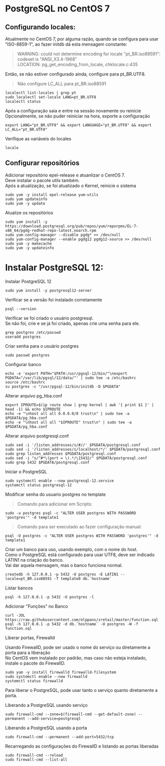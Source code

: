 # PostgreSQL no CentOS 7


## Configurando locales:

 Atualmente no CentOS 7, por alguma razão, quando se configura para usar "ISO-8859-1", ao fazer initdb dá esta  mensagem constante:
 
 >WARNING:  could not determine encoding for locale "pt_BR.iso88591": codeset is "ANSI_X3.4-1968"  
LOCATION:  pg_get_encoding_from_locale, chklocale.c:435  

Então, se não estiver configurado ainda, configure para pt_BR.UTF8.  

> Não configure LC_ALL para pt_BR.iso88591  

```
localectl list-locales | grep pt
sudo localectl set-locale LANG=pt_BR.UTF8
localectl status
```

Após a configuração saia e entre na sessão novamente ou reinicie  
Opcionalmente, se não puder reiniciar na hora, exporte a configuração

```
export LANG="pt_BR.UTF8" && export LANGUAGE="pt_BR.UTF8" && export LC_ALL="pt_BR.UTF8"
```

Verifique as variáveis do locales  

```
locale
```

## Configurar repositórios  

Adicionar repositório epel-release e atuanlizar o CentOS 7.  
Deve instalar o pacote utils também.  
Após a atualização, se foi atualizado o Kernel, reinicie o sistema  

```
sudo yum -y install epel-release yum-utils
sudo yum updateinfo
sudo yum -y update
```

Atualize os repositórios  

```
sudo yum install -y https://download.postgresql.org/pub/repos/yum/reporpms/EL-7-x86_64/pgdg-redhat-repo-latest.noarch.rpm
sudo yum-config-manager --disable pgdg* >> /dev/null
sudo yum-config-manager --enable pgdg12 pgdg12-source >> /dev/null
sudo yum -y makecache
sudo yum -y updateinfo
```

# Instalar PostgreSQL 12:  

Instalar PostgreSQL 12  

```
sudo yum install -y postgresql12-server
```

Verificar se a versão foi instalado corretamente  

```
psql --version
```

Verificar se foi criado o usuário postgresql.  
Se não foi, crie e se já foi criado, apenas crie uma senha para ele.  

```
grep postgres /etc/passwd
useradd postgres
```

Criar senha para o usuário postgres  

```
sudo passwd postgres
```

Configurar banco  

```
echo -e 'export PATH="$PATH:/usr/pgsql-12/bin/"\nexport PGDATA="/var/lib/pgsql/12/data/"' | sudo tee -a /etc/bashrc
source /etc/bashrc
su postgres -c "/usr/pgsql-12/bin/initdb -D $PGDATA"
```

Alterar arquivo pg_hba.conf  

```
export IPROUTE=$(ip route show | grep kernel | awk '{ print $1 }' | head -1) && echo $IPROUTE
echo -e "\nhost all all 0.0.0.0/0 trust\n" | sudo tee -a $PGDATA/pg_hba.conf
echo -e "\nhost all all "$IPROUTE" trust\n" | sudo tee -a $PGDATA/pg_hba.conf
```

Alterar arquivo postgresql.conf  

```
sudo sed -i '/listen_addresses/s/#//' $PGDATA/postgresql.conf
sudo sed -i '/listen_addresses/s/localhost/*/' $PGDATA/postgresql.conf
sudo grep listen_addresses $PGDATA/postgresql.conf
sudo sed -i "s/^#*\(port = \).*/\15432/" $PGDATA/postgresql.conf
sudo grep 5432 $PGDATA/postgresql.conf
```

Iniciar o PostgreSQL  

```
sudo systemctl enable --now postgresql-12.service
systemctl status postgresql-12
```

Modificar senha do usuario postgres no template  

>Comando para adicionar em Scripts:

```
sudo -u postgres psql -c "ALTER USER postgres WITH PASSWORD 'postgres'" -d template1
```

>Comando para ser executado ao fazer configuração manual:

```
psql -U postgres -c "ALTER USER postgres WITH PASSWORD 'postgres'" -d template1
```

Criar um banco para uso, usando exemplo, com o nome do host.  
Como o PostgreSQL está configurado para usar UTF8, deve ser indicado LATIN1 na criação do banco.  
Vai dar aquela mensagem, mas o banco funciona normal.  

```
createdb -h 127.0.0.1 -p 5432 -U postgres -E LATIN1 --locale=pt_BR.iso88591 -T template0 db.`hostname`

```

Listar bancos  

```
psql -h 127.0.0.1 -p 5432 -U postgres -l
```

Adicionar "Funções" no Banco  

```
curl -JOL https://raw.githubusercontent.com/elppans/zretail/master/function.sql
psql -h 127.0.0.1 -p 5432 -d db.`hostname` -U postgres -W -f function.sql
```

Liberar portas, Firewalld  

Usando FirewallD, pode ser usado o nome do serviço ou diretamente a porta para a liberação  
No CentOS vem instalado por padrão, mas caso não esteja instalado, instale o pacote do FirewallD.  

```
sudo yum -y install firewalld firewalld-filesystem
sudo systemctl enable --now firewalld
systemctl status firewalld
```

Para liberar o PostgreSQL, pode usar tanto o serviço quanto diretamente a porta.  

Liberando a PostgreSQL usando serviço  

```
sudo firewall-cmd --zone=$(firewall-cmd --get-default-zone) --permanent --add-service=postgresql
```

Liberando a PostgreSQL usando a porta  

```
sudo firewall-cmd --permanent --add-port=5432/tcp
```

Recarregando as configurações do FirewallD e listando as portas liberadas  

```
sudo firewall-cmd --reload 
sudo firewall-cmd --list-all
```

